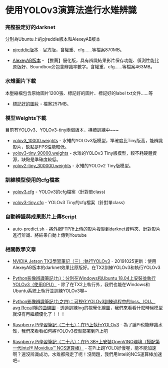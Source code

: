 # 使用YOLOv3演算法進行水雉辨識

### 完整設定好的darknet

分別為Ubuntu上的pjreddie版本和AlexeyAB版本

* [pjreddie版本](https://drive.google.com/file/d/1D5zT_yOcNYCr4W1wkQGZvg9Lj-2TOJ8R/view?usp=sharing
) - 官方版，含權重、cfg......等檔案870MB。

* [AlexeyAB版本](https://drive.google.com/file/d/1xzXZ1GAUu_j4mTMMV2kcnqKYT_eKIVkl/view?usp=sharing
) - 【推薦】優化版，具有辨識結果影片保存功能、偵測性能比原版好、Boundbox旁包含辨識率數字。含權重、cfg......等檔案463MB。

### 水雉圖片下載

本壓縮檔包含原始圖片1200張、標記好的圖片、標記好的label txt文件......等

* [標記好的圖片](https://drive.google.com/file/d/1Sbxn-v2FOKqiO-PWO0iS12xZ2RxKHK2s/view?usp=sharing
) - 檔案257MB。

### 模型Weights下載

目前有YOLOv3、YOLOv3-tiny兩個版本，持續訓練中~~~

* [yolov3_10000.weights](https://drive.google.com/file/d/1ebXi5TXQh1OUu2_spayXL3VA25hQZTxq/view?usp=sharing) - 水雉的YOLOv3版模型，準確度比Tiny版高，能辨識影片，缺點是FPS性能較低。
* [yolov3-tiny_90000.weights](https://drive.google.com/file/d/1BYgMXw-7eLTFX2851KhbDumWIns3JLkb/view?usp=sharing) - 水雉的YOLOv3 Tiny版模型，較不耗硬體資源，缺點是準確度較低。
* [yolov2-tiny_300000.weights](https://drive.google.com/file/d/1v85WdFMNIEORdk9texFtuFfFmr5q5uqc/view?usp=sharing) - 水雉的YOLOv2 Tiny版模型。


### 訓練模型使用的cfg檔案

* [yolov3.cfg](https://gist.github.com/e96031413/659746b2d213a9574b5898f2393a8b6c) - YOLOv3的cfg檔案（針對單class)

* [yolov3-tiny.cfg](https://gist.github.com/e96031413/bd77222a608999db2e58922f1be35d76) - YOLOv3 Tiny的cfg檔案（針對單class)

### 自動辨識與成果影片上傳Script

* [auto-predict.sh](https://gist.github.com/e96031413/4d03e70e6f7f4a1c452d1a59ac1a1363) - 將外網FTP所上傳的影片複製到darknet資料夾、針對影片進行辨識、將結果自動上傳到Youtube


### 相關教學文章

* [NVIDIA Jetson TX2學習筆記（三）:執行YOLOv3](https://medium.com/@yanweiliu/nvidia-jetson-tx2%E5%AD%B8%E7%BF%92%E7%AD%86%E8%A8%98-%E4%B8%89-%E5%AE%89%E8%A3%9Dopencv-c62e2435ad57) - 20191025更新：使用AlexeyAB版本的darknet效果比原版好。在TX2訓練YOLOv3和執行YOLOv3

* [Python影像辨識筆記(九)：分別在Windows和Ubuntu 18.04上安裝並執行YOLOv3（使用GPU）](https://medium.com/@yanweiliu/python%E5%BD%B1%E5%83%8F%E8%BE%A8%E8%AD%98%E7%AD%86%E8%A8%98-%E5%85%AB-%E5%88%86%E5%88%A5%E5%9C%A8windows%E5%92%8Cubuntu-18-04%E4%B8%8A%E5%AE%89%E8%A3%9D%E4%B8%A6%E5%9F%B7%E8%A1%8Cyolov3-%E4%BD%BF%E7%94%A8gpu-d2b77347fde) - 除了在TX2上執行外，我們也能在Windows和Ubuntu系統上執行並訓練YOLOv3喔~

* [Python影像辨識筆記(九之四)：可視化YOLOv3訓練過程中的loss、IOU、avg Recall等的曲線圖](https://medium.com/@yanweiliu/python%E5%BD%B1%E5%83%8F%E8%BE%A8%E8%AD%98%E7%AD%86%E8%A8%98-%E4%B9%9D%E4%B9%8B%E5%9B%9B-%E5%8F%AF%E8%A6%96%E5%8C%96yolov3%E8%A8%93%E7%B7%B4%E9%81%8E%E7%A8%8B%E4%B8%AD%E7%9A%84loss-iou-avg-recall%E7%AD%89%E7%9A%84%E6%9B%B2%E7%B7%9A%E5%9C%96-ef3d36daa5ec) - 透過訓練log的視覺化繪圖，我們來看看什麼時候模型就沒有再繼續優化了！！！

* [Raspberry Pi學習筆記（二十七）：在Pi上執行YOLOv3](https://medium.com/@yanweiliu/raspberry-pi%E5%AD%B8%E7%BF%92%E7%AD%86%E8%A8%98-%E4%BA%8C%E5%8D%81%E4%B8%83-%E5%9C%A8pi%E4%B8%8A%E5%9F%B7%E8%A1%8Cyolov3-9cf124d5d582) - 為了讓Pi也能辨識水雉，我們來看看如何將YOLOv3模型部署到Pi上吧

* [Raspberry Pi學習筆記（二十八）：在Pi 3B+上安裝OpenVINO環境（搭配第一代Intel® Movidius™ NCS運算棒）](https://medium.com/@yanweiliu/raspberry-pi%E5%AD%B8%E7%BF%92%E7%AD%86%E8%A8%98-%E4%BA%8C%E5%8D%81%E5%85%AB-%E5%9C%A8pi-3b-%E4%B8%8A%E5%AE%89%E8%A3%9Dopenvino%E7%92%B0%E5%A2%83-%E6%90%AD%E9%85%8D%E7%AC%AC%E4%B8%80%E4%BB%A3intel-movidius-ncs%E9%81%8B%E7%AE%97%E6%A3%92-744ce6709eeb) - 在Pi上跑YOLO好慢喔，能不能加速啊？還沒辨識成功，水雉都飛走了呢！沒問題，我們用Intel的NCS運算棒加速吧~